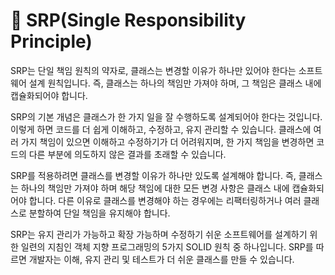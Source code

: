 # 🐔 SRP(Single Responsibility Principle)

SRP는 단일 책임 원칙의 약자로, 클래스는 변경할 이유가 하나만 있어야 한다는 소프트웨어 설계 원칙입니다. 즉, 클래스는 하나의 책임만 가져야 하며, 그 책임은 클래스 내에 캡슐화되어야 합니다.

SRP의 기본 개념은 클래스가 한 가지 일을 잘 수행하도록 설계되어야 한다는 것입니다. 이렇게 하면 코드를 더 쉽게 이해하고, 수정하고, 유지 관리할 수 있습니다. 클래스에 여러 가지 책임이 있으면 이해하고 수정하기가 더 어려워지며, 한 가지 책임을 변경하면 코드의 다른 부분에 의도하지 않은 결과를 초래할 수 있습니다.

SRP를 적용하려면 클래스를 변경할 이유가 하나만 있도록 설계해야 합니다. 즉, 클래스는 하나의 책임만 가져야 하며 해당 책임에 대한 모든 변경 사항은 클래스 내에 캡슐화되어야 합니다. 다른 이유로 클래스를 변경해야 하는 경우에는 리팩터링하거나 여러 클래스로 분할하여 단일 책임을 유지해야 합니다.

SRP는 유지 관리가 가능하고 확장 가능하며 수정하기 쉬운 소프트웨어를 설계하기 위한 일련의 지침인 객체 지향 프로그래밍의 5가지 SOLID 원칙 중 하나입니다. SRP를 따르면 개발자는 이해, 유지 관리 및 테스트가 더 쉬운 클래스를 만들 수 있습니다.
